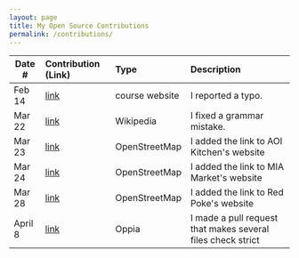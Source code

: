 ```yaml
---
layout: page
title: My Open Source Contributions
permalink: /contributions/
---
```


<!--
Type of the contribution should be "Wikipedia edit", "OpenStreet Map feature", "Documentation", "Course website", "Blog",
"Browser Add-on", etc.

The description should include a brief summary of what you did.

The link should bring us to a public page that shows your contribution. 

Replace the first row with your own contribution. 

-->





| Date #       | Contribution (Link)  | Type  | Description |
|---|:---|:---|:---|
| Feb 14   | [link](https://github.com/joannakl/ossd/issues/6) | course website    |   I reported a typo.    |
| Mar 22   | [link](https://en.wikipedia.org/w/index.php?title=Dogs_of_War_(1989_video_game)&oldid=1078747084)    |  Wikipedia   |  I fixed a grammar mistake.    |
| Mar 23   | [link](https://www.openstreetmap.org/changeset/118843043#map=19/40.72687/-73.98754)    |    OpenStreetMap |  I added the link to AOI Kitchen's website  |
| Mar 24   | [link](https://www.openstreetmap.org/changeset/118877412)    |    OpenStreetMap |  I added the link to MIA Market's website  |
| Mar 28   | [link](https://www.openstreetmap.org/changeset/119046680)    |    OpenStreetMap |  I added the link to Red Poke's website  |
| April 8   | [link](https://github.com/oppia/oppia/pull/15277)    |    Oppia |  I made a pull request that makes several files check strict  |